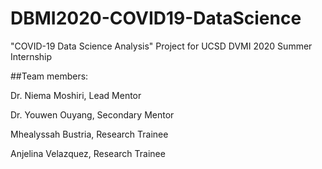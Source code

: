 # DBMI2020-COVID19-DataScience
"COVID-19 Data Science Analysis" Project for UCSD DVMI 2020 Summer Internship

##Team members:

Dr. Niema Moshiri, Lead Mentor

Dr. Youwen Ouyang, Secondary Mentor

Mhealyssah Bustria, Research Trainee

Anjelina Velazquez, Research Trainee

